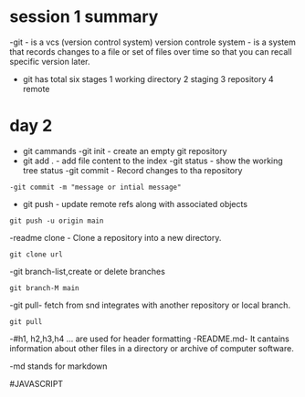 # session 1  summary
-git - is a vcs (version control system)
version controle system - is a system that records changes to a file or 
set of files over time so that you can recall specific version later.
- git has total six stages
1 working directory
2 staging
3 repository
4 remote
# day 2 
- git cammands
-git init - create an empty git repository
- git add . - add file content to the index
-git status - show the working tree status
-git commit - Record changes to tha repository
 ```syntax 
 -git commit -m	"message or intial message"
 ``` 
 - git push - update remote refs along with associated objects
  ```syntax 
 git push -u origin main
 ```
-readme clone - Clone a repository into a new directory.
```syntax
git clone url
```
-git branch-list,create or delete branches
``` syntax
git branch-M main
```
-git pull- fetch from snd integrates with another repository or local branch.
```syntax
git pull
```
-#h1, h2,h3,h4 ... are used for header formatting
 -README.md- It cantains information about other files in a directory or archive of computer software.

 -md stands for markdown
 
 
 #JAVASCRIPT
 
 
 
 
 
 
 
 
 
 
 
 
 
 
 
 
 
 
 
 
 
 
 
 
 